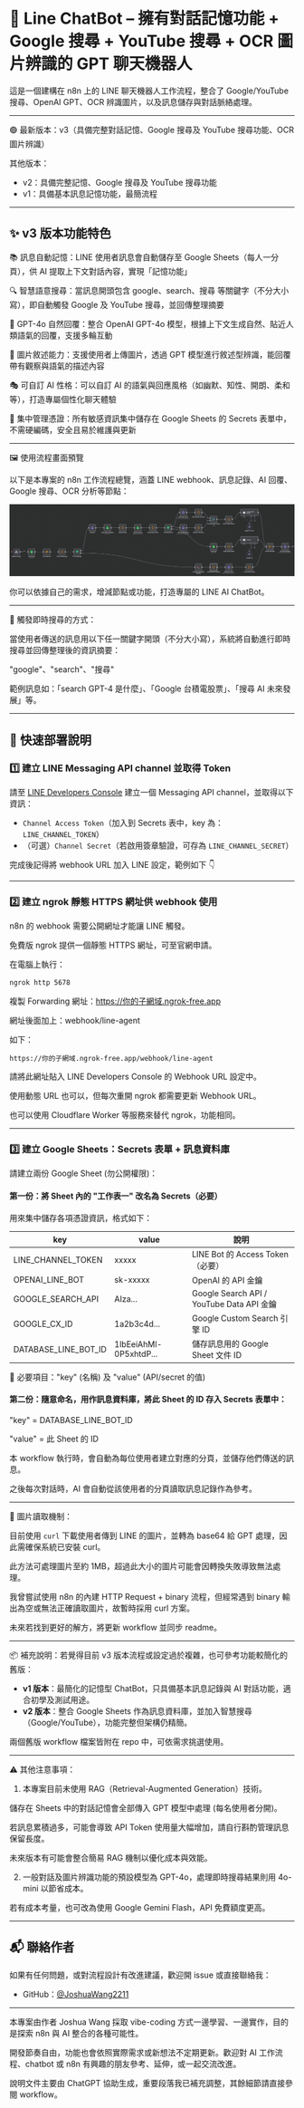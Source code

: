 # 🤖 Line ChatBot – 擁有對話記憶功能 + Google 搜尋 + YouTube 搜尋 + OCR 圖片辨識的 GPT 聊天機器人

這是一個建構在 n8n 上的 LINE 聊天機器人工作流程，整合了 Google/YouTube 搜尋、OpenAI GPT、OCR 辨識圖片，以及訊息儲存與對話脈絡處理。

---

🟢 最新版本：v3（具備完整對話記憶、Google 搜尋及 YouTube 搜尋功能、OCR 圖片辨識）

其他版本：
- v2：具備完整記憶、Google 搜尋及 YouTube 搜尋功能
- v1：具備基本訊息記憶功能，最簡流程

---

## ✨ v3 版本功能特色

📚 訊息自動記憶：LINE 使用者訊息會自動儲存至 Google Sheets（每人一分頁），供 AI 提取上下文對話內容，實現「記憶功能」

🔍 智慧語意搜尋：當訊息開頭包含 google、search、搜尋 等關鍵字（不分大小寫），即自動觸發 Google 及 YouTube 搜尋，並回傳整理摘要

🤖 GPT-4o 自然回覆：整合 OpenAI GPT-4o 模型，根據上下文生成自然、貼近人類語氣的回覆，支援多輪互動

📸 圖片敘述能力：支援使用者上傳圖片，透過 GPT 模型進行敘述型辨識，能回覆帶有觀察與語氣的描述內容

🎭 可自訂 AI 性格：可以自訂 AI 的語氣與回應風格（如幽默、知性、開朗、柔和等），打造專屬個性化聊天體驗

🔐 集中管理憑證：所有敏感資訊集中儲存在 Google Sheets 的 Secrets 表單中，不需硬編碼，安全且易於維護與更新

---

🖼️ 使用流程畫面預覽

以下是本專案的 n8n 工作流程總覽，涵蓋 LINE webhook、訊息記錄、AI 回覆、Google 搜尋、OCR 分析等節點：

[![n8n 工作流程總覽](./assets/screenshot.png)](./assets/screenshot.png)

你可以依據自己的需求，增減節點或功能，打造專屬的 LINE AI ChatBot。

---

🔎 觸發即時搜尋的方式：

當使用者傳送的訊息用以下任一關鍵字開頭（不分大小寫），系統將自動進行即時搜尋並回傳整理後的資訊摘要：

"google"、"search"、"搜尋"

範例訊息如：「search GPT-4 是什麼」、「Google 台積電股票」、「搜尋 AI 未來發展」等。

---

## 🚀 快速部署說明

### 1️⃣ 建立 LINE Messaging API channel 並取得 Token

請至 [LINE Developers Console](https://developers.line.biz/console/) 建立一個 Messaging API channel，並取得以下資訊：

- `Channel Access Token`（加入到 Secrets 表中，key 為：`LINE_CHANNEL_TOKEN`）
- （可選）`Channel Secret`（若啟用簽章驗證，可存為 `LINE_CHANNEL_SECRET`）

完成後記得將 webhook URL 加入 LINE 設定，範例如下 👇

---

### 2️⃣ 建立 ngrok 靜態 HTTPS 網址供 webhook 使用

n8n 的 webhook 需要公開網址才能讓 LINE 觸發。

免費版 ngrok 提供一個靜態 HTTPS 網址，可至官網申請。

在電腦上執行：

```bash
ngrok http 5678
```

複製 Forwarding 網址：https://你的子網域.ngrok-free.app

網址後面加上：webhook/line-agent

如下：

```
https://你的子網域.ngrok-free.app/webhook/line-agent
```

請將此網址貼入 LINE Developers Console 的 Webhook URL 設定中。

使用動態 URL 也可以，但每次重開 ngrok 都需要更新 Webhook URL。

也可以使用 Cloudflare Worker 等服務來替代 ngrok，功能相同。

---

### 3️⃣ 建立 Google Sheets：Secrets 表單 + 訊息資料庫

請建立兩份 Google Sheet (勿公開權限)：

#### 第一份：將 Sheet 內的 "工作表一" 改名為 Secrets（必要）
用來集中儲存各項憑證資訊，格式如下：

| key                  | value                              |說明                                 |
|----------------------|------------------------------------|--------------------------------------|
| LINE_CHANNEL_TOKEN   | xxxxx                              | LINE Bot 的 Access Token（必要）     |
| OPENAI_LINE_BOT      | sk-xxxxx                           | OpenAI 的 API 金鑰             |
| GOOGLE_SEARCH_API    | AIza...                            | Google Search API / YouTube Data API 金鑰 |
| GOOGLE_CX_ID         | 1a2b3c4d...                        | Google Custom Search 引擎 ID         |
| DATABASE_LINE_BOT_ID | 1lbEeiAhMl-0P5xhtdP...             | 儲存訊息用的 Google Sheet 文件 ID      |

🔐 必要項目："key" (名稱) 及 "value" (API/secret 的值)

#### 第二份：隨意命名，用作訊息資料庫，將此 Sheet 的 ID 存入 Secrets 表單中：

"key" = DATABASE_LINE_BOT_ID

"value" = 此 Sheet 的 ID

本 workflow 執行時，會自動為每位使用者建立對應的分頁，並儲存他們傳送的訊息。

之後每次對話時，AI 會自動從該使用者的分頁讀取訊息記錄作為參考。

---

📸 圖片讀取機制：

目前使用 `curl` 下載使用者傳到 LINE 的圖片，並轉為 base64 給 GPT 處理，因此需確保系統已安裝 curl。

此方法可處理圖片至約 1MB，超過此大小的圖片可能會因轉換失敗導致無法處理。

我曾嘗試使用 n8n 的內建 HTTP Request + binary 流程，但經常遇到 binary 輸出為空或無法正確讀取圖片，故暫時採用 curl 方案。

未來若找到更好的解方，將更新 workflow 並同步 readme。

---

📦 補充說明：若覺得目前 v3 版本流程或設定過於複雜，也可參考功能較簡化的舊版：

- **v1 版本**：最簡化的記憶型 ChatBot，只具備基本訊息記錄與 AI 對話功能，適合初學及測試用途。
- **v2 版本**：整合 Google Sheets 作為訊息資料庫，並加入智慧搜尋（Google/YouTube），功能完整但架構仍精簡。

兩個舊版 workflow 檔案皆附在 repo 中，可依需求挑選使用。

---

⚠️ 其他注意事項：

1. 本專案目前未使用 RAG（Retrieval-Augmented Generation）技術。

儲存在 Sheets 中的對話記憶會全部傳入 GPT 模型中處理 (每名使用者分開)。

若訊息累積過多，可能會導致 API Token 使用量大幅增加，請自行斟酌管理訊息保留長度。

未來版本有可能會整合簡易 RAG 機制以優化成本與效能。

2. 一般對話及圖片辨識功能的預設模型為 GPT-4o，處理即時搜尋結果則用 4o-mini 以節省成本。

若有成本考量，也可改為使用 Google Gemini Flash，API 免費額度更高。

---

## 📬 聯絡作者

如果有任何問題，或對流程設計有改進建議，歡迎開 issue 或直接聯絡我：

- GitHub：[@JoshuaWang2211](https://github.com/JoshuaWang2211)  

---

本專案由作者 Joshua Wang 採取 vibe-coding 方式一邊學習、一邊實作，目的是探索 n8n 與 AI 整合的各種可能性。

開發節奏自由，功能也會依照實際需求或新想法不定期更新。歡迎對 AI 工作流程、chatbot 或 n8n 有興趣的朋友參考、延伸，或一起交流改進。

說明文件主要由 ChatGPT 協助生成，重要段落我已補充調整，其餘細節請直接參閱 workflow。